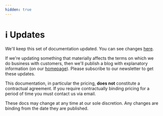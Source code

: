 ```yaml
---
hidden: true
---
```


# ℹ️ Updates

We'll keep this set of documentation updated. You can see changes [here](https://github.com/Starsky-burns/PCP/commits/main).

If we're updating something that materially affects the terms on which we do business with customers, then we'll publish a blog with explanatory information (on our [homepage](https://www.peregrinecoast.press/)). Please subscribe to our newsletter to get these updates.&#x20;

This documentation, in particular the pricing, **does not** constitute a contractual agreement. If you require contractually binding pricing for a period of time you must contact us via email.&#x20;

These docs may change at any time at our sole discretion. Any changes are binding from the date they are published.&#x20;
